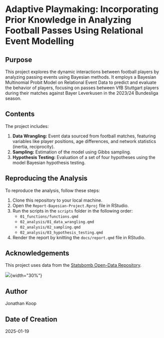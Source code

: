 # Adaptive Playmaking: Incorporating Prior Knowledge in Analyzing Football Passes Using Relational Event Modelling

## Purpose

This project explores the dynamic interactions between football players by analyzing passing events using Bayesian methods. It employs a Bayesian Multinomial Probit Model on Relational Event Data to predict and evaluate the behavior of players, focusing on passes between VfB Stuttgart players during their matches against Bayer Leverkusen in the 2023/24 Bundesliga season.

## Contents

The project includes: 

1. **Data Wrangling:** Event data sourced from football matches, featuring variables like player positions, age differences, and network statistics (inertia, reciprocity).
2.  **Sampling:** Estimation of the model using Gibbs sampling.
3.  **Hypothesis Testing:** Evaluation of a set of four hypotheses using the model Bayesian hypothesis testing.

## Reproducing the Analysis

To reproduce the analysis, follow these steps:

1.  Clone this repository to your local machine.
2.  Open the `Report-Bayesian-Project.Rproj` file in RStudio.
3.  Run the scripts in the `scripts` folder in the following order:
    -   `01_functions/functions.qmd`
    -   `02_analysis/01_data_wrangling.qmd`
    -   `02_analysis/02_sampling.qmd`
    -   `02_analysis/03_hypothesis_testing.qmd`
4.  Render the report by knitting the `docs/report.qmd` file in RStudio.

## Acknowledgements

This project uses data from the [Statsbomb Open-Data Repository](https://github.com/statsbomb/open-data).

![](https://github.com/statsbomb/open-data/blob/03d3ff72eda69b3e53f4ac499f159b6fec5f0df0/img/SB%20-%20Icon%20Lockup%20-%20Colour%20positive.png?raw=true){width="30%"}

## Author

Jonathan Koop

## Date of Creation

2025-01-19
